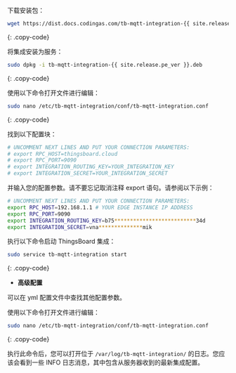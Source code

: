 下载安装包：

```bash
wget https://dist.docs.codingas.com/tb-mqtt-integration-{{ site.release.pe_ver }}.deb
```
{: .copy-code}

将集成安装为服务：

```bash
sudo dpkg -i tb-mqtt-integration-{{ site.release.pe_ver }}.deb
```
{: .copy-code}

使用以下命令打开文件进行编辑：

```bash 
sudo nano /etc/tb-mqtt-integration/conf/tb-mqtt-integration.conf
``` 
{: .copy-code}

找到以下配置块：

```bash
# UNCOMMENT NEXT LINES AND PUT YOUR CONNECTION PARAMETERS:
# export RPC_HOST=thingsboard.cloud
# export RPC_PORT=9090
# export INTEGRATION_ROUTING_KEY=YOUR_INTEGRATION_KEY
# export INTEGRATION_SECRET=YOUR_INTEGRATION_SECRET
```

并输入您的配置参数。请不要忘记取消注释 export 语句。请参阅以下示例：

```bash
# UNCOMMENT NEXT LINES AND PUT YOUR CONNECTION PARAMETERS:
export RPC_HOST=192.168.1.1 # YOUR EDGE INSTANCE IP ADDRESS
export RPC_PORT=9090
export INTEGRATION_ROUTING_KEY=b75**************************34d
export INTEGRATION_SECRET=vna**************mik
```

执行以下命令启动 ThingsBoard 集成：

```bash
sudo service tb-mqtt-integration start
```
{: .copy-code}

- **高级配置**

可以在 yml 配置文件中查找其他配置参数。

使用以下命令打开文件进行编辑：

```bash 
sudo nano /etc/tb-mqtt-integration/conf/tb-mqtt-integration.conf
``` 
{: .copy-code} 

执行此命令后，您可以打开位于 `/var/log/tb-mqtt-integration/` 的日志。您应该会看到一些 INFO 日志消息，其中包含从服务器收到的最新集成配置。